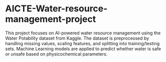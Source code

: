 # AICTE-Water-resource-management-project
This project focuses on AI-powered water resource management using the Water Potability dataset from Kaggle. The dataset is preprocessed by handling missing values, scaling features, and splitting into training/testing sets. Machine Learning models are applied to predict whether water is safe or unsafe based on physicochemical parameters.
